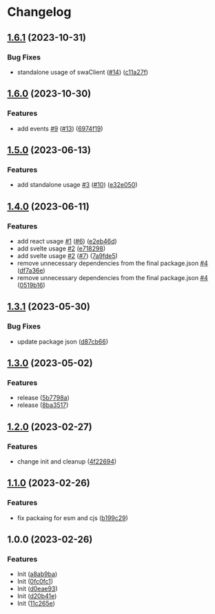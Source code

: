 # Changelog

## [1.6.1](https://github.com/rehanvdm/serverless-website-analytics-client/compare/v1.6.0...v1.6.1) (2023-10-31)


### Bug Fixes

* standalone usage of swaClient ([#14](https://github.com/rehanvdm/serverless-website-analytics-client/issues/14)) ([c11a27f](https://github.com/rehanvdm/serverless-website-analytics-client/commit/c11a27f41d3a8eae69e4b393b36bdb942a813c68))

## [1.6.0](https://github.com/rehanvdm/serverless-website-analytics-client/compare/v1.5.0...v1.6.0) (2023-10-30)


### Features

* add events [#9](https://github.com/rehanvdm/serverless-website-analytics-client/issues/9) ([#13](https://github.com/rehanvdm/serverless-website-analytics-client/issues/13)) ([6974f19](https://github.com/rehanvdm/serverless-website-analytics-client/commit/6974f19f01634427b3a7a229b3e923103658be59))

## [1.5.0](https://github.com/rehanvdm/serverless-website-analytics-client/compare/v1.4.0...v1.5.0) (2023-06-13)


### Features

* add standalone usage [#3](https://github.com/rehanvdm/serverless-website-analytics-client/issues/3) ([#10](https://github.com/rehanvdm/serverless-website-analytics-client/issues/10)) ([e32e050](https://github.com/rehanvdm/serverless-website-analytics-client/commit/e32e050543be1fb1ded6e177dcdf3a9e46498cd2))

## [1.4.0](https://github.com/rehanvdm/serverless-website-analytics-client/compare/v1.3.1...v1.4.0) (2023-06-11)


### Features

* add react usage [#1](https://github.com/rehanvdm/serverless-website-analytics-client/issues/1) ([#6](https://github.com/rehanvdm/serverless-website-analytics-client/issues/6)) ([e2eb46d](https://github.com/rehanvdm/serverless-website-analytics-client/commit/e2eb46dd5b5ae6849442a42ee76836609997fc9b))
* add svelte usage [#2](https://github.com/rehanvdm/serverless-website-analytics-client/issues/2) ([e718298](https://github.com/rehanvdm/serverless-website-analytics-client/commit/e7182982ceb0abb0104e276d9956086067bb3cb7))
* add svelte usage [#2](https://github.com/rehanvdm/serverless-website-analytics-client/issues/2) ([#7](https://github.com/rehanvdm/serverless-website-analytics-client/issues/7)) ([7a9fde5](https://github.com/rehanvdm/serverless-website-analytics-client/commit/7a9fde5e289f5456901ab08137727e062ef5af20))
* remove unnecessary dependencies from the final package.json [#4](https://github.com/rehanvdm/serverless-website-analytics-client/issues/4) ([df7a36e](https://github.com/rehanvdm/serverless-website-analytics-client/commit/df7a36ecb006ecbf4e316519fb0bf5d22d28a0b6))
* remove unnecessary dependencies from the final package.json [#4](https://github.com/rehanvdm/serverless-website-analytics-client/issues/4) ([0519b16](https://github.com/rehanvdm/serverless-website-analytics-client/commit/0519b1685d257ade29d7966f3a2e8172eb1a2f31))

## [1.3.1](https://github.com/rehanvdm/serverless-website-analytics-client/compare/v1.3.0...v1.3.1) (2023-05-30)


### Bug Fixes

* update package json ([d87cb66](https://github.com/rehanvdm/serverless-website-analytics-client/commit/d87cb6633a13e76e509c52bb9f98efa2c8b56d9f))

## [1.3.0](https://github.com/rehanvdm/serverless-website-analytics-client-development/compare/v1.2.0...v1.3.0) (2023-05-02)


### Features

* release ([5b7798a](https://github.com/rehanvdm/serverless-website-analytics-client-development/commit/5b7798a08a6e9a69a7c59a3034096bfb568942dc))
* release ([8ba3517](https://github.com/rehanvdm/serverless-website-analytics-client-development/commit/8ba35170646cd3532a43eb8158627a040c1d6946))

## [1.2.0](https://github.com/rehanvdm/serverless-website-analytics-client-development/compare/v1.1.0...v1.2.0) (2023-02-27)


### Features

* change init and cleanup ([4f22694](https://github.com/rehanvdm/serverless-website-analytics-client-development/commit/4f22694a67a333b4e146d5da2c0683292b95256e))

## [1.1.0](https://github.com/rehanvdm/serverless-website-analytics-client-development/compare/v1.0.0...v1.1.0) (2023-02-26)


### Features

* fix packaing for esm and cjs ([b199c29](https://github.com/rehanvdm/serverless-website-analytics-client-development/commit/b199c295239c89ceca0aa6df44b67f3a25e2c05b))

## 1.0.0 (2023-02-26)


### Features

* Init ([a8ab9ba](https://github.com/rehanvdm/serverless-website-analytics-client-development/commit/a8ab9bad17944f9ee17551d336b8bcc19402472d))
* Init ([0fc0fc1](https://github.com/rehanvdm/serverless-website-analytics-client-development/commit/0fc0fc1bea4923201fec7c61f0e64869d5ed966a))
* Init ([d0eae93](https://github.com/rehanvdm/serverless-website-analytics-client-development/commit/d0eae93183b3ed79af51b9a88780969790df5e93))
* Init ([d20b41e](https://github.com/rehanvdm/serverless-website-analytics-client-development/commit/d20b41eb5784dc3b4a01f518bf79f64443bcb018))
* Init ([11c265e](https://github.com/rehanvdm/serverless-website-analytics-client-development/commit/11c265e88f07d79cb52f4e36e0530c7dc2ccc8a2))
